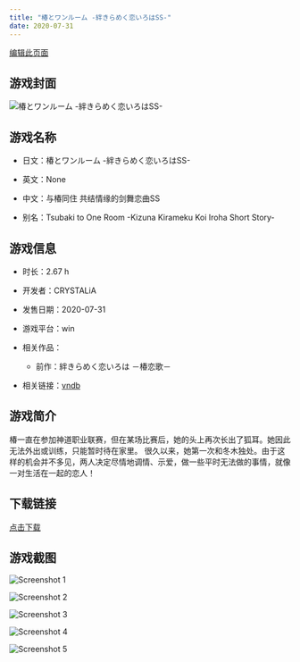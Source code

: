 ```yaml
---
title: "椿とワンルーム -絆きらめく恋いろはSS-"
date: 2020-07-31
---
```

[编辑此页面](https://github.com/ACG-3/ADV3-source/blob/main/source/_posts/%E6%A4%BF%E3%81%A8%E3%83%AF%E3%83%B3%E3%83%AB%E3%83%BC%E3%83%A0%20-%E7%B5%86%E3%81%8D%E3%82%89%E3%82%81%E3%81%8F%E6%81%8B%E3%81%84%E3%82%8D%E3%81%AFSS-.md)

## 游戏封面

![椿とワンルーム -絆きらめく恋いろはSS-](https%3A//pan.timero.xyz/onedrive/img_lib_001/%E6%A4%BF%E3%81%A8%E3%83%AF%E3%83%B3%E3%83%AB%E3%83%BC%E3%83%A0%20-%E7%B5%86%E3%81%8D%E3%82%89%E3%82%81%E3%81%8F%E6%81%8B%E3%81%84%E3%82%8D%E3%81%AFSS-_cover.avif)


## 游戏名称

- 日文：椿とワンルーム -絆きらめく恋いろはSS-
- 英文：None
- 中文：与椿同住 共结情缘的剑舞恋曲SS

- 别名：Tsubaki to One Room -Kizuna Kirameku Koi Iroha Short Story-


## 游戏信息

- 时长：2.67 h
- 开发者：CRYSTALiA
- 发售日期：2020-07-31
- 游戏平台：win
- 相关作品：
   - 前作：絆きらめく恋いろは －椿恋歌－

- 相关链接：[vndb](https://vndb.org/v28537)


## 游戏简介

椿一直在参加神道职业联赛，但在某场比赛后，她的头上再次长出了狐耳。她因此无法外出或训练，只能暂时待在家里。
很久以来，她第一次和冬木独处。由于这样的机会并不多见，两人决定尽情地调情、示爱，做一些平时无法做的事情，就像一对生活在一起的恋人！




## 下载链接

[点击下载](https://pan.timero.xyz/onedrive/adv_lib_001/%E6%A4%BF%E3%81%A8%E3%83%AF%E3%83%B3%E3%83%AB%E3%83%BC%E3%83%A0%20-%E7%B5%86%E3%81%8D%E3%82%89%E3%82%81%E3%81%8F%E6%81%8B%E3%81%84%E3%82%8D%E3%81%AFSS-)


## 游戏截图


![Screenshot 1](https%3A//pan.timero.xyz/onedrive/img_lib_001/%E6%A4%BF%E3%81%A8%E3%83%AF%E3%83%B3%E3%83%AB%E3%83%BC%E3%83%A0%20-%E7%B5%86%E3%81%8D%E3%82%89%E3%82%81%E3%81%8F%E6%81%8B%E3%81%84%E3%82%8D%E3%81%AFSS-_Screenshot_1.avif)

![Screenshot 2](https%3A//pan.timero.xyz/onedrive/img_lib_001/%E6%A4%BF%E3%81%A8%E3%83%AF%E3%83%B3%E3%83%AB%E3%83%BC%E3%83%A0%20-%E7%B5%86%E3%81%8D%E3%82%89%E3%82%81%E3%81%8F%E6%81%8B%E3%81%84%E3%82%8D%E3%81%AFSS-_Screenshot_2.avif)

![Screenshot 3](https%3A//pan.timero.xyz/onedrive/img_lib_001/%E6%A4%BF%E3%81%A8%E3%83%AF%E3%83%B3%E3%83%AB%E3%83%BC%E3%83%A0%20-%E7%B5%86%E3%81%8D%E3%82%89%E3%82%81%E3%81%8F%E6%81%8B%E3%81%84%E3%82%8D%E3%81%AFSS-_Screenshot_3.avif)

![Screenshot 4](https%3A//pan.timero.xyz/onedrive/img_lib_001/%E6%A4%BF%E3%81%A8%E3%83%AF%E3%83%B3%E3%83%AB%E3%83%BC%E3%83%A0%20-%E7%B5%86%E3%81%8D%E3%82%89%E3%82%81%E3%81%8F%E6%81%8B%E3%81%84%E3%82%8D%E3%81%AFSS-_Screenshot_4.avif)

![Screenshot 5](https%3A//pan.timero.xyz/onedrive/img_lib_001/%E6%A4%BF%E3%81%A8%E3%83%AF%E3%83%B3%E3%83%AB%E3%83%BC%E3%83%A0%20-%E7%B5%86%E3%81%8D%E3%82%89%E3%82%81%E3%81%8F%E6%81%8B%E3%81%84%E3%82%8D%E3%81%AFSS-_Screenshot_5.avif)

